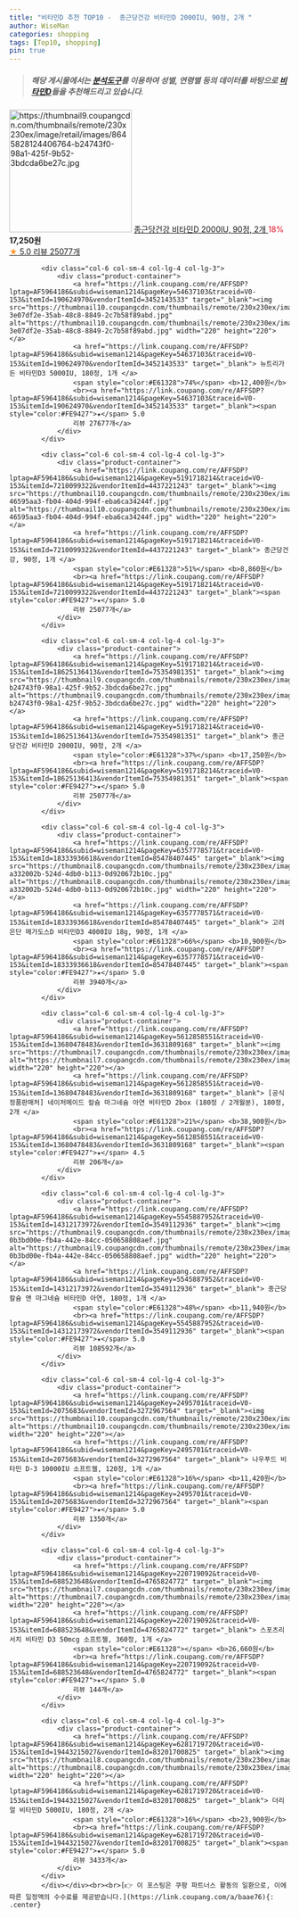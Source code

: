 ```yaml
---
title: "비타민D 추천 TOP10 -  종근당건강 비타민D 2000IU, 90정, 2개 "
author: WiseMan
categories: shopping
tags: [Top10, shopping]
pin: true
---
```


> ##### 해당 게시물에서는 [**분석도구**](https://itemscout.io/)를 이용하여 **성별**, **연령별** 등의 데이터를 바탕으로 [**비타민D**](https://link.coupang.com/a/baae76)들을 추천해드리고 있습니다.
<div class="container"><div class="row">
            <div class="col-6 col-sm-4 col-lg-4 col-lg-3">
                <div class="product-container">
                    <a href="https://link.coupang.com/re/AFFSDP?lptag=AF5964186&subid=wiseman1214&pageKey=5191718214&traceid=V0-153&itemId=18625136413&vendorItemId=75354981351" target="_blank"><img src="https://thumbnail9.coupangcdn.com/thumbnails/remote/230x230ex/image/retail/images/8645828124406764-b24743f0-98a1-425f-9b52-3bdcda6be27c.jpg" alt="https://thumbnail9.coupangcdn.com/thumbnails/remote/230x230ex/image/retail/images/8645828124406764-b24743f0-98a1-425f-9b52-3bdcda6be27c.jpg" width="220" height="220"></a>
                    <a href="https://link.coupang.com/re/AFFSDP?lptag=AF5964186&subid=wiseman1214&pageKey=5191718214&traceid=V0-153&itemId=18625136413&vendorItemId=75354981351" target="_blank"> 종근당건강 비타민D 2000IU, 90정, 2개 </a>
                    <span style="color:#E61328">18%</span> <b>17,250원</b>
                    <br><a href="https://link.coupang.com/re/AFFSDP?lptag=AF5964186&subid=wiseman1214&pageKey=5191718214&traceid=V0-153&itemId=18625136413&vendorItemId=75354981351" target="_blank"><span style="color:#FE9427">★</span> 5.0
                    리뷰 25077개</a>
                </div>
            </div>
            
            <div class="col-6 col-sm-4 col-lg-4 col-lg-3">
                <div class="product-container">
                    <a href="https://link.coupang.com/re/AFFSDP?lptag=AF5964186&subid=wiseman1214&pageKey=54637103&traceid=V0-153&itemId=190624970&vendorItemId=3452143533" target="_blank"><img src="https://thumbnail10.coupangcdn.com/thumbnails/remote/230x230ex/image/retail/images/533165320956858-3e07df2e-35ab-48c8-8849-2c7b58f89abd.jpg" alt="https://thumbnail10.coupangcdn.com/thumbnails/remote/230x230ex/image/retail/images/533165320956858-3e07df2e-35ab-48c8-8849-2c7b58f89abd.jpg" width="220" height="220"></a>
                    <a href="https://link.coupang.com/re/AFFSDP?lptag=AF5964186&subid=wiseman1214&pageKey=54637103&traceid=V0-153&itemId=190624970&vendorItemId=3452143533" target="_blank"> 뉴트리가든 비타민D3 5000IU, 180정, 1개 </a>
                    <span style="color:#E61328">74%</span> <b>12,400원</b>
                    <br><a href="https://link.coupang.com/re/AFFSDP?lptag=AF5964186&subid=wiseman1214&pageKey=54637103&traceid=V0-153&itemId=190624970&vendorItemId=3452143533" target="_blank"><span style="color:#FE9427">★</span> 5.0
                    리뷰 27677개</a>
                </div>
            </div>
            
            <div class="col-6 col-sm-4 col-lg-4 col-lg-3">
                <div class="product-container">
                    <a href="https://link.coupang.com/re/AFFSDP?lptag=AF5964186&subid=wiseman1214&pageKey=5191718214&traceid=V0-153&itemId=7210099322&vendorItemId=4437221243" target="_blank"><img src="https://thumbnail10.coupangcdn.com/thumbnails/remote/230x230ex/image/retail/images/2516919921874013-46595aa3-fb04-404d-994f-eba6ca34244f.jpg" alt="https://thumbnail10.coupangcdn.com/thumbnails/remote/230x230ex/image/retail/images/2516919921874013-46595aa3-fb04-404d-994f-eba6ca34244f.jpg" width="220" height="220"></a>
                    <a href="https://link.coupang.com/re/AFFSDP?lptag=AF5964186&subid=wiseman1214&pageKey=5191718214&traceid=V0-153&itemId=7210099322&vendorItemId=4437221243" target="_blank"> 종근당건강, 90정, 1개 </a>
                    <span style="color:#E61328">51%</span> <b>8,860원</b>
                    <br><a href="https://link.coupang.com/re/AFFSDP?lptag=AF5964186&subid=wiseman1214&pageKey=5191718214&traceid=V0-153&itemId=7210099322&vendorItemId=4437221243" target="_blank"><span style="color:#FE9427">★</span> 5.0
                    리뷰 25077개</a>
                </div>
            </div>
            
            <div class="col-6 col-sm-4 col-lg-4 col-lg-3">
                <div class="product-container">
                    <a href="https://link.coupang.com/re/AFFSDP?lptag=AF5964186&subid=wiseman1214&pageKey=5191718214&traceid=V0-153&itemId=18625136413&vendorItemId=75354981351" target="_blank"><img src="https://thumbnail9.coupangcdn.com/thumbnails/remote/230x230ex/image/retail/images/8645828124406764-b24743f0-98a1-425f-9b52-3bdcda6be27c.jpg" alt="https://thumbnail9.coupangcdn.com/thumbnails/remote/230x230ex/image/retail/images/8645828124406764-b24743f0-98a1-425f-9b52-3bdcda6be27c.jpg" width="220" height="220"></a>
                    <a href="https://link.coupang.com/re/AFFSDP?lptag=AF5964186&subid=wiseman1214&pageKey=5191718214&traceid=V0-153&itemId=18625136413&vendorItemId=75354981351" target="_blank"> 종근당건강 비타민D 2000IU, 90정, 2개 </a>
                    <span style="color:#E61328">37%</span> <b>17,250원</b>
                    <br><a href="https://link.coupang.com/re/AFFSDP?lptag=AF5964186&subid=wiseman1214&pageKey=5191718214&traceid=V0-153&itemId=18625136413&vendorItemId=75354981351" target="_blank"><span style="color:#FE9427">★</span> 5.0
                    리뷰 25077개</a>
                </div>
            </div>
            
            <div class="col-6 col-sm-4 col-lg-4 col-lg-3">
                <div class="product-container">
                    <a href="https://link.coupang.com/re/AFFSDP?lptag=AF5964186&subid=wiseman1214&pageKey=6357778571&traceid=V0-153&itemId=18333936618&vendorItemId=85478407445" target="_blank"><img src="https://thumbnail8.coupangcdn.com/thumbnails/remote/230x230ex/image/retail/images/567775556218301-a332002b-524d-4db0-b113-0d920672b10c.jpg" alt="https://thumbnail8.coupangcdn.com/thumbnails/remote/230x230ex/image/retail/images/567775556218301-a332002b-524d-4db0-b113-0d920672b10c.jpg" width="220" height="220"></a>
                    <a href="https://link.coupang.com/re/AFFSDP?lptag=AF5964186&subid=wiseman1214&pageKey=6357778571&traceid=V0-153&itemId=18333936618&vendorItemId=85478407445" target="_blank"> 고려은단 메가도스D 비타민D3 4000IU 18g, 90정, 1개 </a>
                    <span style="color:#E61328">66%</span> <b>10,900원</b>
                    <br><a href="https://link.coupang.com/re/AFFSDP?lptag=AF5964186&subid=wiseman1214&pageKey=6357778571&traceid=V0-153&itemId=18333936618&vendorItemId=85478407445" target="_blank"><span style="color:#FE9427">★</span> 5.0
                    리뷰 3940개</a>
                </div>
            </div>
            
            <div class="col-6 col-sm-4 col-lg-4 col-lg-3">
                <div class="product-container">
                    <a href="https://link.coupang.com/re/AFFSDP?lptag=AF5964186&subid=wiseman1214&pageKey=5612858551&traceid=V0-153&itemId=13680478483&vendorItemId=3631809168" target="_blank"><img src="https://thumbnail7.coupangcdn.com/thumbnails/remote/230x230ex/image/vendor_inventory/76a5/249f5dc9a111c130dd7c9e64674ce094508c04b7e31118d691454e06cbad.jpg" alt="https://thumbnail7.coupangcdn.com/thumbnails/remote/230x230ex/image/vendor_inventory/76a5/249f5dc9a111c130dd7c9e64674ce094508c04b7e31118d691454e06cbad.jpg" width="220" height="220"></a>
                    <a href="https://link.coupang.com/re/AFFSDP?lptag=AF5964186&subid=wiseman1214&pageKey=5612858551&traceid=V0-153&itemId=13680478483&vendorItemId=3631809168" target="_blank"> [공식 정품판매처] 네이처메이드 칼슘 마그네슘 아연 비타민D 2box (180정 / 2개월분), 180정, 2개 </a>
                    <span style="color:#E61328">21%</span> <b>38,900원</b>
                    <br><a href="https://link.coupang.com/re/AFFSDP?lptag=AF5964186&subid=wiseman1214&pageKey=5612858551&traceid=V0-153&itemId=13680478483&vendorItemId=3631809168" target="_blank"><span style="color:#FE9427">★</span> 4.5
                    리뷰 206개</a>
                </div>
            </div>
            
            <div class="col-6 col-sm-4 col-lg-4 col-lg-3">
                <div class="product-container">
                    <a href="https://link.coupang.com/re/AFFSDP?lptag=AF5964186&subid=wiseman1214&pageKey=5545887952&traceid=V0-153&itemId=14312173972&vendorItemId=3549112936" target="_blank"><img src="https://thumbnail9.coupangcdn.com/thumbnails/remote/230x230ex/image/retail/images/877748361157220-0b3bd00e-fb4a-442e-84cc-050658808aef.jpg" alt="https://thumbnail9.coupangcdn.com/thumbnails/remote/230x230ex/image/retail/images/877748361157220-0b3bd00e-fb4a-442e-84cc-050658808aef.jpg" width="220" height="220"></a>
                    <a href="https://link.coupang.com/re/AFFSDP?lptag=AF5964186&subid=wiseman1214&pageKey=5545887952&traceid=V0-153&itemId=14312173972&vendorItemId=3549112936" target="_blank"> 종근당 칼슘 앤 마그네슘 비타민D 아연, 180정, 1개 </a>
                    <span style="color:#E61328">48%</span> <b>11,940원</b>
                    <br><a href="https://link.coupang.com/re/AFFSDP?lptag=AF5964186&subid=wiseman1214&pageKey=5545887952&traceid=V0-153&itemId=14312173972&vendorItemId=3549112936" target="_blank"><span style="color:#FE9427">★</span> 5.0
                    리뷰 108592개</a>
                </div>
            </div>
            
            <div class="col-6 col-sm-4 col-lg-4 col-lg-3">
                <div class="product-container">
                    <a href="https://link.coupang.com/re/AFFSDP?lptag=AF5964186&subid=wiseman1214&pageKey=2495701&traceid=V0-153&itemId=2075683&vendorItemId=3272967564" target="_blank"><img src="https://thumbnail10.coupangcdn.com/thumbnails/remote/230x230ex/image/vendor_inventory/e278/9f4a284dbe20b12026f581a4d8af9638311151fc561f3a0438ae7f0a1d4f.jpeg" alt="https://thumbnail10.coupangcdn.com/thumbnails/remote/230x230ex/image/vendor_inventory/e278/9f4a284dbe20b12026f581a4d8af9638311151fc561f3a0438ae7f0a1d4f.jpeg" width="220" height="220"></a>
                    <a href="https://link.coupang.com/re/AFFSDP?lptag=AF5964186&subid=wiseman1214&pageKey=2495701&traceid=V0-153&itemId=2075683&vendorItemId=3272967564" target="_blank"> 나우푸드 비타민 D-3 10000IU 소프트젤, 120정, 1개 </a>
                    <span style="color:#E61328">16%</span> <b>11,420원</b>
                    <br><a href="https://link.coupang.com/re/AFFSDP?lptag=AF5964186&subid=wiseman1214&pageKey=2495701&traceid=V0-153&itemId=2075683&vendorItemId=3272967564" target="_blank"><span style="color:#FE9427">★</span> 5.0
                    리뷰 1350개</a>
                </div>
            </div>
            
            <div class="col-6 col-sm-4 col-lg-4 col-lg-3">
                <div class="product-container">
                    <a href="https://link.coupang.com/re/AFFSDP?lptag=AF5964186&subid=wiseman1214&pageKey=220719092&traceid=V0-153&itemId=688523648&vendorItemId=4765824772" target="_blank"><img src="https://thumbnail7.coupangcdn.com/thumbnails/remote/230x230ex/image/vendor_inventory/c4c3/54e7482a003619b5af56326e1c7a45e5af0b177e13c34557d2b01bec93da.jpg" alt="https://thumbnail7.coupangcdn.com/thumbnails/remote/230x230ex/image/vendor_inventory/c4c3/54e7482a003619b5af56326e1c7a45e5af0b177e13c34557d2b01bec93da.jpg" width="220" height="220"></a>
                    <a href="https://link.coupang.com/re/AFFSDP?lptag=AF5964186&subid=wiseman1214&pageKey=220719092&traceid=V0-153&itemId=688523648&vendorItemId=4765824772" target="_blank"> 스포츠리서치 비타민 D3 50mcg 소프트젤, 360정, 1개 </a>
                    <span style="color:#E61328"></span> <b>26,660원</b>
                    <br><a href="https://link.coupang.com/re/AFFSDP?lptag=AF5964186&subid=wiseman1214&pageKey=220719092&traceid=V0-153&itemId=688523648&vendorItemId=4765824772" target="_blank"><span style="color:#FE9427">★</span> 5.0
                    리뷰 144개</a>
                </div>
            </div>
            
            <div class="col-6 col-sm-4 col-lg-4 col-lg-3">
                <div class="product-container">
                    <a href="https://link.coupang.com/re/AFFSDP?lptag=AF5964186&subid=wiseman1214&pageKey=6281719720&traceid=V0-153&itemId=19443215027&vendorItemId=83201700825" target="_blank"><img src="https://thumbnail8.coupangcdn.com/thumbnails/remote/230x230ex/image/vendor_inventory/2820/ff4ff5295025ae7535f8a5d90b78c26dffb3c405d330149b80d49a80290a.jpg" alt="https://thumbnail8.coupangcdn.com/thumbnails/remote/230x230ex/image/vendor_inventory/2820/ff4ff5295025ae7535f8a5d90b78c26dffb3c405d330149b80d49a80290a.jpg" width="220" height="220"></a>
                    <a href="https://link.coupang.com/re/AFFSDP?lptag=AF5964186&subid=wiseman1214&pageKey=6281719720&traceid=V0-153&itemId=19443215027&vendorItemId=83201700825" target="_blank"> 더리얼 비타민D 5000IU, 180정, 2개 </a>
                    <span style="color:#E61328">16%</span> <b>23,900원</b>
                    <br><a href="https://link.coupang.com/re/AFFSDP?lptag=AF5964186&subid=wiseman1214&pageKey=6281719720&traceid=V0-153&itemId=19443215027&vendorItemId=83201700825" target="_blank"><span style="color:#FE9427">★</span> 5.0
                    리뷰 3433개</a>
                </div>
            </div>
            </div></div><br><br>[👉 이 포스팅은 쿠팡 파트너스 활동의 일환으로, 이에 따른 일정액의 수수료를 제공받습니다.](https://link.coupang.com/a/baae76){: .center}